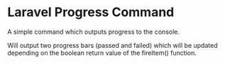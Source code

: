 # Laravel Progress Command

A simple command which outputs progress to the console.

Will output two progress bars (passed and failed) which will be updated depending on the boolean return value of the fireItem() function.
